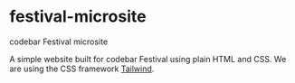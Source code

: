 # festival-microsite
codebar Festival microsite

A simple website built for codebar Festival using plain HTML and CSS. We are using the CSS framework [Tailwind](https://tailwindcss.com/).
